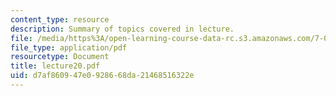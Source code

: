 ```yaml
---
content_type: resource
description: Summary of topics covered in lecture.
file: /media/https%3A/open-learning-course-data-rc.s3.amazonaws.com/7-03-genetics-fall-2004/d7af860947e0928668da21468516322e_lecture20.pdf
file_type: application/pdf
resourcetype: Document
title: lecture20.pdf
uid: d7af8609-47e0-9286-68da-21468516322e
---
```

